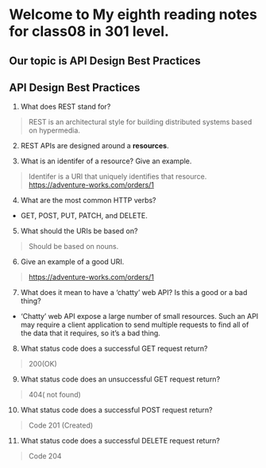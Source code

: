 
# Welcome to My eighth reading notes for class08 in 301 level.
## Our topic is **API Design Best Practices**

## API Design Best Practices

1.	What does REST stand for? 
> REST is an architectural style for building distributed systems based on hypermedia.

2.	REST APIs are designed around a **resources**.

3.	What is an identifer of a resource? Give an example.

> Identifer is a URI that uniquely identifies that resource.
> https://adventure-works.com/orders/1

4.	What are the most common HTTP verbs?
- GET, POST, PUT, PATCH, and DELETE.

5.	What should the URIs be based on?
> Should be based on nouns.

6.	Give an example of a good URI.
> https://adventure-works.com/orders/1

7.	What does it mean to have a ‘chatty’ web API? Is this a good or a bad thing?

- ‘Chatty’ web API expose a large number of small resources. Such an API may require a client application to send multiple requests to find all of the data that it requires, so it’s a bad thing.

8.	What status code does a successful GET request return?

>200(OK)


9.	What status code does an unsuccessful GET request return?
>404( not found)

10.	What status code does a successful POST request return?
>Code 201 (Created)

11.	What status code does a successful DELETE request return?
>Code 204
